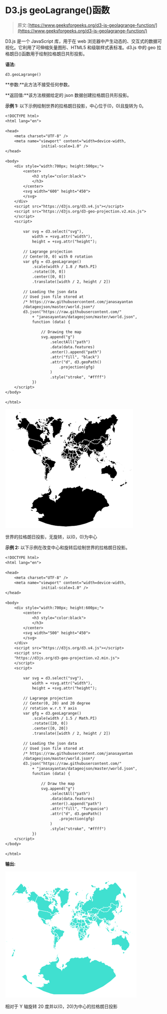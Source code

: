 # D3.js geoLagrange()函数

> 原文:[https://www.geeksforgeeks.org/d3-js-geolagrange-function/](https://www.geeksforgeeks.org/d3-js-geolagrange-function/)

D3.js 是一个 JavaScript 库，用于在 web 浏览器中产生动态的、交互式的数据可视化。它利用了可伸缩矢量图形、HTML5 和级联样式表标准。d3.js 中的 geo 拉格朗日()函数用于绘制拉格朗日共形投影。

**语法:**

```
d3.geoLagrange()
```

**参数:**此方法不接受任何参数。

**返回值:**该方法根据给定的 json 数据创建拉格朗日共形投影。

**示例 1:** 以下示例绘制世界的拉格朗日投影，中心位于(0，0)且旋转为 0。

```
<!DOCTYPE html>
<html lang="en">

<head>
    <meta charset="UTF-8" />
    <meta name="viewport" content="width=device-width, 
                initial-scale=1.0" />
</head>

<body>
    <div style="width:700px; height:500px;">
        <center>
            <h3 style="color:black">
            </h3>
        </center>
        <svg width="600" height="450">
        </svg>
    </div>
    <script src="https://d3js.org/d3.v4.js"></script>
    <script src="https://d3js.org/d3-geo-projection.v2.min.js">
    </script>
    <script>

        var svg = d3.select("svg"),
            width = +svg.attr("width"),
            height = +svg.attr("height");

        // Lagrange projection
        // Center(0, 0) with 0 rotation
        var gfg = d3.geoLagrange()
            .scale(width / 1.8 / Math.PI)
            .rotate([0, 0])
            .center([0, 0])
            .translate([width / 2, height / 2])

        // Loading the json data
        // Used json file stored at
        /* https://raw.githubusercontent.com/janasayantan
        /datageojson/master/world.json*/
        d3.json("https://raw.githubusercontent.com/"
            + "janasayantan/datageojson/master/world.json",
            function (data) {

                // Drawing the map
                svg.append("g")
                    .selectAll("path")
                    .data(data.features)
                    .enter().append("path")
                    .attr("fill", "black")
                    .attr("d", d3.geoPath()
                        .projection(gfg)
                    )
                    .style("stroke", "#ffff")
            })
    </script>
</body>

</html>
```

![](img/b1c56dcb55f472d0b1891aa9e22b4c03.png)

世界的拉格朗日投影，无旋转，以(0，0)为中心

**示例 2:** 以下示例在改变中心和旋转后绘制世界的拉格朗日投影。

```
<!DOCTYPE html>
<html lang="en">

<head>
    <meta charset="UTF-8" />
    <meta name="viewport" content="width=device-width, 
                initial-scale=1.0" />
</head>

<body>
    <div style="width:700px; height:600px;">
        <center>
            <h3 style="color:black">
            </h3>
        </center>
        <svg width="500" height="450">
        </svg>
    </div>
    <script src="https://d3js.org/d3.v4.js"></script>
    <script src=
    "https://d3js.org/d3-geo-projection.v2.min.js">
    </script>
    <script>

        var svg = d3.select("svg"),
            width = +svg.attr("width"),
            height = +svg.attr("height");

        // Lagrange projection
        // Center(0, 20) and 20 degree
        // rotation w.r.t Y axis
        var gfg = d3.geoLagrange()
            .scale(width / 1.5 / Math.PI)
            .rotate([20, 0])
            .center([0, 20])
            .translate([width / 2, height / 2])

        // Loading the json data
        // Used json file stored at
        /* https://raw.githubusercontent.com/janasayantan
        /datageojson/master/world.json*/
        d3.json("https://raw.githubusercontent.com/"
            + "janasayantan/datageojson/master/world.json",
            function (data) {

                // Draw the map
                svg.append("g")
                    .selectAll("path")
                    .data(data.features)
                    .enter().append("path")
                    .attr("fill", "Turquoise")
                    .attr("d", d3.geoPath()
                        .projection(gfg)
                    )
                    .style("stroke", "#ffff")
            })
    </script>
</body>

</html>
```

**输出:**

![](img/5d9c796cc8aebf8067588744ce3e287e.png)

相对于 Y 轴旋转 20 度并以(0，20)为中心的拉格朗日投影
